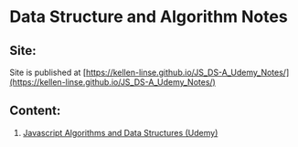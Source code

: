 # Data Structure and Algorithm Notes

## Site:

Site is published at [https://kellen-linse.github.io/JS_DS-A_Udemy_Notes/](https://kellen-linse.github.io/JS_DS-A_Udemy_Notes/)


## Content:

1. [Javascript Algorithms and Data Structures (Udemy)](./JS%20Algorithms%20and%20Data%20Structures/index.md)



